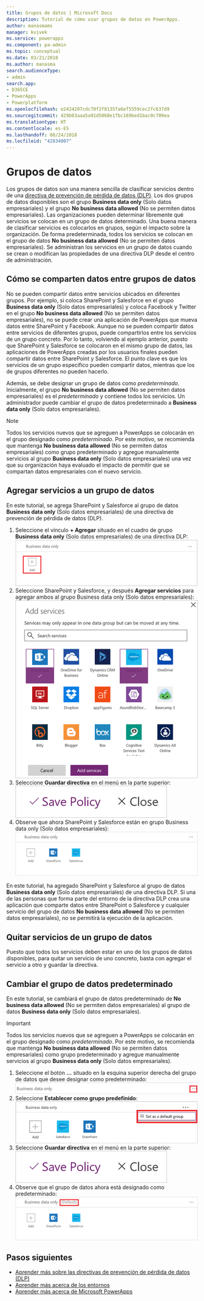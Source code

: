 ```yaml
---
title: Grupos de datos | Microsoft Docs
description: Tutorial de cómo usar grupos de datos en PowerApps.
author: manasmams
manager: kvivek
ms.service: powerapps
ms.component: pa-admin
ms.topic: conceptual
ms.date: 03/21/2018
ms.author: manasma
search.audienceType:
- admin
search.app:
- D365CE
- PowerApps
- Powerplatform
ms.openlocfilehash: e2424207cdc70f2f8135fa6ef5559cec2fc637d9
ms.sourcegitcommit: 429b83aaa5a91d5868e1fbc169bed1bac0c709ea
ms.translationtype: HT
ms.contentlocale: es-ES
ms.lasthandoff: 08/24/2018
ms.locfileid: "42834007"
---
```

# <a name="data-groups"></a>Grupos de datos
Los grupos de datos son una manera sencilla de clasificar servicios dentro de una [directiva de prevención de pérdida de datos (DLP)](prevent-data-loss.md). Los dos grupos de datos disponibles son el grupo **Business data only** (Solo datos empresariales) y el grupo **No business data allowed** (No se permiten datos empresariales). Las organizaciones pueden determinar libremente qué servicios se colocan en un grupo de datos determinado. Una buena manera de clasificar servicios es colocarlos en grupos, según el impacto sobre la organización. De forma predeterminada, todos los servicios se colocan en el grupo de datos **No business data allowed** (No se permiten datos empresariales). Se administran los servicios en un grupo de datos cuando se crean o modifican las propiedades de una directiva DLP desde el centro de administración.

## <a name="how-data-is-shared-between-data-groups"></a>Cómo se comparten datos entre grupos de datos
No se pueden compartir datos entre servicios ubicados en diferentes grupos. Por ejemplo, si coloca SharePoint y Salesforce en el grupo **Business data only** (Solo datos empresariales) y coloca Facebook y Twitter en el grupo **No business data allowed** (No se permiten datos empresariales), no se puede crear una aplicación de PowerApps que mueva datos entre SharePoint y Facebook. Aunque no se pueden compartir datos entre servicios de diferentes grupos, puede compartirlos entre los servicios de un grupo concreto. Por lo tanto, volviendo al ejemplo anterior, puesto que SharePoint y Salesforce se colocaron en el mismo grupo de datos, las aplicaciones de PowerApps creadas por los usuarios finales pueden compartir datos entre SharePoint y Salesforce. El punto clave es que los servicios de un grupo específico pueden compartir datos, mientras que los de grupos diferentes no pueden hacerlo.

Además, se debe designar un grupo de datos como *predeterminado*. Inicialmente, el grupo **No business data allowed** (No se permiten datos empresariales) es el *predeterminado* y contiene todos los servicios. Un administrador puede cambiar el grupo de datos predeterminado a **Business data only** (Solo datos empresariales). 

> [!NOTE]
> Todos los servicios nuevos que se agreguen a PowerApps se colocarán en el grupo designado como *predeterminado*. Por este motivo, se recomienda que mantenga **No business data allowed** (No se permiten datos empresariales) como grupo predeterminado y agregue manualmente servicios al grupo **Business data only** (Solo datos empresariales) una vez que su organización haya evaluado el impacto de permitir que se compartan datos empresariales con el nuevo servicio.

## <a name="add-services-to-a-data-group"></a>Agregar servicios a un grupo de datos
En este tutorial, se agrega SharePoint y Salesforce al grupo de datos **Business data only** (Solo datos empresariales) de una directiva de prevención de pérdida de datos (DLP).

1. Seleccione el vínculo **+ Agregar** situado en el cuadro de grupo **Business data only** (Solo datos empresariales) de una directiva DLP:    
   ![Imagen de Agregar](./media/introduction-to-data-groups/add-to-data-group-1.png)  
2. Seleccione SharePoint y Salesforce, y después **Agregar servicios** para agregar ambos al grupo Business data only (Solo datos empresariales):    
   ![Imagen de Agregar servicios](./media/introduction-to-data-groups/add-to-data-group-2.png)  
3. Seleccione **Guardar directiva** en el menú en la parte superior:  
   ![Guardar directiva](./media/introduction-to-data-groups/add-to-data-group-4.png)
4. Observe que ahora SharePoint y Salesforce están en grupo Business data only (Solo datos empresariales):  
   ![grupo de datos empresariales actualizado](./media/introduction-to-data-groups/add-to-data-group-3.png)   

En este tutorial, ha agregado SharePoint y Salesforce al grupo de datos **Business data only** (Solo datos empresariales) de una directiva DLP. Si una de las personas que forma parte del entorno de la directiva DLP crea una aplicación que comparte datos entre SharePoint o Salesforce y cualquier servicio del grupo de datos **No business data allowed** (No se permiten datos empresariales), no se permitirá la ejecución de la aplicación.

## <a name="remove-services-from-a-data-group"></a>Quitar servicios de un grupo de datos
Puesto que todos los servicios deben estar en uno de los grupos de datos disponibles, para quitar un servicio de uno concreto, basta con agregar el servicio a otro y guardar la directiva.  

## <a name="change-the-default-data-group"></a>Cambiar el grupo de datos predeterminado
En este tutorial, se cambiará el grupo de datos predeterminado de **No business data allowed** (No se permiten datos empresariales) al grupo de datos **Business data only** (Solo datos empresariales).  

> [!IMPORTANT]
> Todos los servicios nuevos que se agreguen a PowerApps se colocarán en el grupo designado como *predeterminado*. Por este motivo, se recomienda que mantenga **No business data allowed** (No se permiten datos empresariales) como grupo predeterminado y agregue manualmente servicios al grupo **Business data only** (Solo datos empresariales).

1. Seleccione el botón **...** situado en la esquina superior derecha del grupo de datos que desee designar como predeterminado:    
   ![cambiar de grupo predeterminado](./media/introduction-to-data-groups/default-data-group-0.png)  
2. Seleccione **Establecer como grupo predefinido**:  
   ![cambiar de grupo predeterminado](./media/introduction-to-data-groups/default-data-group-1.png)   
3. Seleccione **Guardar directiva** en el menú en la parte superior:  
   ![cambiar de grupo predeterminado](./media/introduction-to-data-groups/add-to-data-group-4.png)
4. Observe que el grupo de datos ahora está designado como predeterminado:  
   ![cambiar de grupo predeterminado](./media/introduction-to-data-groups/default-data-group-2.png)   

## <a name="next-steps"></a>Pasos siguientes
* [Aprender más sobre las directivas de prevención de pérdida de datos (DLP)](prevent-data-loss.md)
* [Aprender más acerca de los entornos](environments-overview.md)
* [Aprender más acerca de Microsoft PowerApps](../maker/canvas-apps/getting-started.md)
